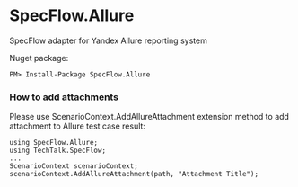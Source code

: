 # SpecFlow.Allure
SpecFlow adapter for Yandex Allure reporting system

Nuget package:
```
PM> Install-Package SpecFlow.Allure
```
### How to add attachments
Please use ScenarioContext.AddAllureAttachment extension method to add attachment to Allure test case result:
```
using SpecFlow.Allure;
using TechTalk.SpecFlow;
...
ScenarioContext scenarioContext;
scenarioContext.AddAllureAttachment(path, "Attachment Title");
```

